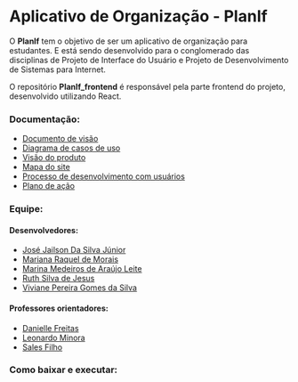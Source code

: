 # Aplicativo de Organização - PlanIf

O **PlanIf** tem o objetivo de ser um aplicativo de organização para estudantes. E está sendo desenvolvido para o conglomerado das disciplinas de Projeto de Interface do Usuário e Projeto de Desenvolvimento de Sistemas para Internet.

O repositório __PlanIf_frontend__ é responsável pela parte frontend do projeto, desenvolvido utilizando React.

### Documentação:
* [Documento de visão](./docs/doc-de-visao.md)
* [Diagrama de casos de uso](./diagramas/Diagrama-Casos-De-Uso.png)
* [Visão do produto](./docs/visao-do-produto.md)
* [Mapa do site](https://www.figma.com/file/1OpWCi1Jd8uy212EtMIuez/Mapa-do-Site)
* [Processo de desenvolvimento com usuários](https://docs.google.com/document/d/1WZ0bHtL4sxN9uSaijcj2ecwH-F3LroOS/edit?usp=sharing&ouid=114772618049450210469&rtpof=true&sd=true)
* [Plano de ação](https://docs.google.com/spreadsheets/d/1KjgRj0uI-LFpW0t4zRUGkGxqo_Fi99h2/edit?usp=sharing&ouid=114772618049450210469&rtpof=true&sd=true)

### Equipe:
#### Desenvolvedores:
* [José Jailson Da Silva Júnior](https://github.com/Jailson1212)
* [Mariana Raquel de Morais](https://github.com/mariana-raquel)
* [Marina Medeiros de Araújo Leite](https://github.com/marina-medeiros)
* [Ruth Silva de Jesus](https://github.com/ruthsilvadejesus)
* [Viviane Pereira Gomes da Silva](https://github.com/vivianedev)
#### Professores orientadores:
* [Danielle Freitas](https://github.com/danigfreitas)
* [Leonardo Minora](https://github.com/leonardo-minora)
* [Sales Filho](https://github.com/salesfilho)

### Como baixar e executar: